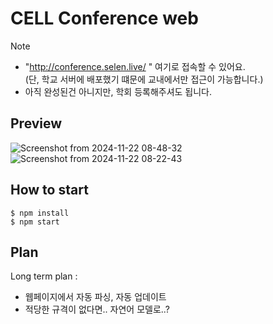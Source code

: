 # CELL Conference web 

> [!NOTE]  
> - "http://conference.selen.live/ " 여기로 접속할 수 있어요.  
> (단, 학교 서버에 배포했기 떄문에 교내에서만 접근이 가능합니다.)
> - 아직 완성된건 아니지만, 학회 등록해주셔도 됩니다.



## Preview

![Screenshot from 2024-11-22 08-48-32](https://github.com/user-attachments/assets/418ebaff-11d9-40e4-b14a-6bace39e6825)
![Screenshot from 2024-11-22 08-22-43](https://github.com/user-attachments/assets/001b9103-1a2f-42c8-978a-ebce3a922690)


## How to start
```
$ npm install 
$ npm start
```

## Plan
Long term plan :
 - 웹페이지에서 자동 파싱, 자동 업데이트
 - 적당한 규격이 없다면.. 자연어 모델로..?
